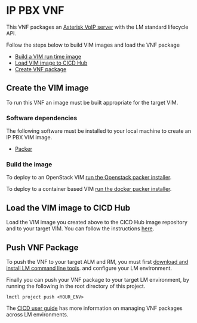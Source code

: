 # IP PBX VNF

This VNF packages an [Asterisk VoIP server](https://www.asterisk.org/) with the LM standard lifecycle API.

Follow the steps below to build VIM images and load the VNF package
* [Build a VIM run time image](#create-the-vim-image)
* [Load VIM image to CICD Hub](#load-the-vim-image-to-cicd-hub)
* [Create VNF package](#push-vnf-package)

## Create the VIM image

To run this VNF an image must be built appropriate for the target VIM. 

### Software dependencies

The following software must be installed to your local machine to create an IP PBX VIM image. 
* [Packer](https://packer.io/)

### Build the image

To deploy to an OpenStack VIM [run the Openstack packer installer](./VNFCs/asterisk-vnfc/VDUs/packer/openstack/Readme.md).

To deploy to a container based VIM [run the docker packer installer](./VNFCs/asterisk-vnfc/VDUs/packer/docker/Readme.md).

## Load the VIM image to CICD Hub

Load the VIM image you created above to the CICD Hub image repository and to your target VIM. You can follow the instructions [here](http://servicelifecyclemanager.com/cicd/upload_images/).

## Push VNF Package

To push the VNF to your target ALM and RM, you must first [download and install LM command line tools](http://servicelifecyclemanager.com/reference/lmctl/). and configure your LM environment. 

Finally you can push your VNF package to your target LM environment, by running the following in the root directory of this project.
```
lmctl project push <YOUR_ENV>
```

The [CICD user guide](http://servicelifecyclemanager.com/cicd/introduction/) has more information on managing VNF packages across LM environments. 